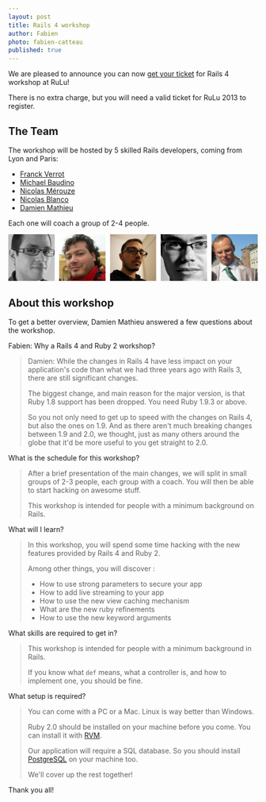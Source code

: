 ```yaml
---
layout: post
title: Rails 4 workshop
author: Fabien
photo: fabien-catteau
published: true
---
```

We are pleased to announce you can now [get your ticket](https://tito.io/rulu/workshop-ruby-on-rails-4-rulu-2013/) for Rails 4 workshop at RuLu!

There is no extra charge, but you will need a valid ticket for RuLu 2013 to register.

The Team
--------

The workshop will be hosted by 5 skilled Rails developers, coming from Lyon and Paris:
* [Franck Verrot](https://twitter.com/franckverrot)
* [Michael Baudino](https://twitter.com/kh_mike)
* [Nicolas Mérouze](https://twitter.com/nmerouze)
* [Nicolas Blanco](https://twitter.com/slainer68)
* [Damien Mathieu](https://twitter.com/dmathieu)

Each one will coach a group of 2-4 people.

![Rails 4 workshop facilitators](/assets/img/posts/rails4-workshop-facilitators.png)

About this workshop
----------------------

To get a better overview, Damien Mathieu answered a few questions about the workshop.

Fabien: Why a Rails 4 and Ruby 2 workshop?

> Damien: While the changes in Rails 4 have less impact on your application's code than what we had three years ago with Rails 3, there are still significant changes.
>
> The biggest change, and main reason for the major version, is that Ruby 1.8 support has been dropped. You need Ruby 1.9.3 or above.
>
> So you not only need to get up to speed with the changes on Rails 4, but also the ones on 1.9. And as there aren't much breaking changes between 1.9 and 2.0, we thought, just as many others around the globe that it'd be more useful to you get straight to 2.0.

What is the schedule for this workshop?

> After a brief presentation of the main changes, we will split in small groups of 2-3 people, each group with a coach. You will then be able to start hacking on awesome stuff.
>
> This workshop is intended for people with a minimum background on Rails.

What will I learn?

> In this workshop, you will spend some time hacking with the new features provided by Rails 4 and Ruby 2.
>
> Among other things, you will discover :
>
> * How to use strong parameters to secure your app
> * How to add live streaming to your app
> * How to use the new view caching mechanism
> * What are the new ruby refinements
> * How to use the new keyword arguments

What skills are required to get in?

> This workshop is intended for people with a minimum background in Rails.
>
> If you know what `def` means, what a controller is, and how to implement one, you should be fine.

What setup is required?

> You can come with a PC or a Mac. Linux is way better than Windows.
>
> Ruby 2.0 should be installed on your machine before you come. You can install it with [RVM](https://rvm.io/rvm/install/).
>
> Our application will require a SQL database. So you should install [PostgreSQL](http://www.postgresql.org/) on your machine too.
>
> We'll cover up the rest together!

Thank you all!
